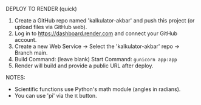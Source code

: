 DEPLOY TO RENDER (quick)
1. Create a GitHub repo named 'kalkulator-akbar' and push this project (or upload files via GitHub web).
2. Log in to https://dashboard.render.com and connect your GitHub account.
3. Create a new Web Service → Select the 'kalkulator-akbar' repo → Branch main.
4. Build Command: (leave blank)  Start Command: `gunicorn app:app`
5. Render will build and provide a public URL after deploy.

NOTES:
- Scientific functions use Python's math module (angles in radians).
- You can use 'pi' via the π button.
